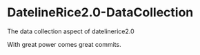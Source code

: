 # DatelineRice2.0-DataCollection
The data collection aspect of datelinerice2.0

With great power comes great commits.
